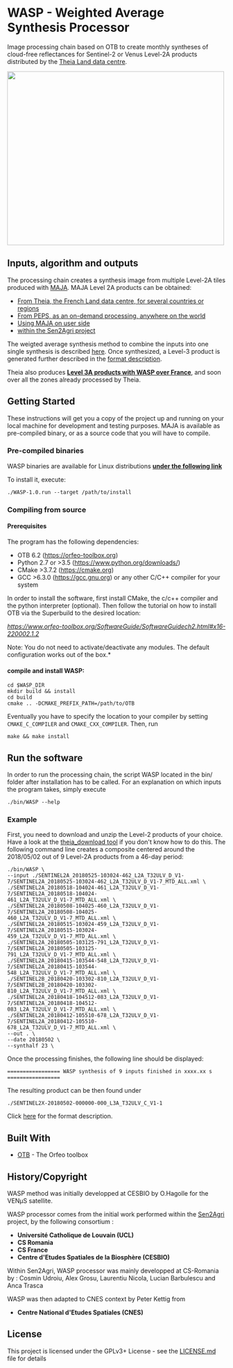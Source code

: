 # WASP - Weighted Average Synthesis Processor

Image processing chain based on OTB to create monthly syntheses of cloud-free reflectances for Sentinel-2 or Venus Level-2A products distributed by the [Theia Land data centre](https://theia.cnes.fr/atdistrib/rocket/#/home).

<a href="http://cesbio.cnrs.fr/images/France_4mois.jpg"><img  title="Ambaro Bay, Madagascar" src="http://cesbio.cnrs.fr/images/France_4mois.jpg" alt="" width="500" height="400" align="middle"  /></a>

## Inputs, algorithm and outputs
The processing chain creates a synthesis image from multiple Level-2A tiles produced with [MAJA](http://www.cesbio.ups-tlse.fr/multitemp/?p=6203). MAJA Level 2A products can be obtained:

* [From Theia, the French Land data centre, for several countries or regions](https://theia.cnes.fr/atdistrib/rocket/#/search?page=1&collection=SENTINEL2&processingLevel=LEVEL2A)
* [From PEPS, as an on-demand processing, anywhere on the world](https://github.com/olivierhagolle/maja_peps)
* [Using MAJA on user side](https://github.com/olivierhagolle/Start_maja)
* [within the Sen2Agri project](http://www.esa-sen2agri.org/)

The weigted average synthesis method to combine the inputs into one single synthesis is described [here](http://www.cesbio.ups-tlse.fr/multitemp/?p=13976).
Once synthesized, a Level-3 product is generated further described in the [format description](http://www.cesbio.ups-tlse.fr/multitemp/?page_id=14019).

Theia also produces [**Level 3A products with WASP over France**](https://theia.cnes.fr/atdistrib/rocket/#/search?page=1&collection=SENTINEL2&processingLevel=LEVEL3A), and soon over all the zones already processed by Theia.


## Getting Started

These instructions will get you a copy of the project up and running on your local machine for development and testing purposes. MAJA is available as pre-compiled binary, or as a source code that you will have to compile.



### Pre-compiled binaries

WASP binaries are available for Linux distributions [**under the following link**](https://logiciels.cnes.fr/en/content/wasp)


To install it, execute:

```
./WASP-1.0.run --target /path/to/install
```

### Compiling from source

#### Prerequisites

The program has the following dependencies:
* OTB 6.2 (https://orfeo-toolbox.org)
* Python 2.7 or >3.5 (https://www.python.org/downloads/)
* CMake >3.7.2 (https://cmake.org)
* GCC >6.3.0 (https://gcc.gnu.org) or any other C/C++ compiler for your system

In order to install the software, first install CMake, the c/c++ compiler and the python interpreter (optional). Then follow the tutorial on how to install OTB via the Superbuild to the desired location:

*https://www.orfeo-toolbox.org/SoftwareGuide/SoftwareGuidech2.html#x16-220002.1.2*

Note: You do not need to activate/deactivate any modules. The default configuration works out of the box.*

#### compile and install WASP:
```
cd $WASP_DIR
mkdir build && install
cd build
cmake .. -DCMAKE_PREFIX_PATH=/path/to/OTB
```

Eventually you have to specify the location to your compiler by setting ```CMAKE_C_COMPILER``` and ```CMAKE_CXX_COMPILER```.
Then, run
```
make && make install
```

## Run the software

In order to run the processing chain, the script WASP located in the bin/ folder after installation has to be called.
For an explanation on which inputs the program takes, simply execute

```
./bin/WASP --help
```

### Example

First, you need to download and unzip the Level-2 products of your choice. Have a look at the [theia_download tool](https://github.com/olivierhagolle/theia_download) if you don't know how to do this.
The following command line creates a composite centered around the 2018/05/02 out of 9 Level-2A products from a 46-day period:

```
./bin/WASP \
--input ./SENTINEL2A_20180525-103024-462_L2A_T32ULV_D_V1-
7/SENTINEL2A_20180525-103024-462_L2A_T32ULV_D_V1-7_MTD_ALL.xml \
./SENTINEL2A_20180518-104024-461_L2A_T32ULV_D_V1-7/SENTINEL2A_20180518-104024-
461_L2A_T32ULV_D_V1-7_MTD_ALL.xml \
./SENTINEL2A_20180508-104025-460_L2A_T32ULV_D_V1-7/SENTINEL2A_20180508-104025-
460_L2A_T32ULV_D_V1-7_MTD_ALL.xml \
./SENTINEL2A_20180515-103024-459_L2A_T32ULV_D_V1-7/SENTINEL2A_20180515-103024-
459_L2A_T32ULV_D_V1-7_MTD_ALL.xml \
./SENTINEL2A_20180505-103125-791_L2A_T32ULV_D_V1-7/SENTINEL2A_20180505-103125-
791_L2A_T32ULV_D_V1-7_MTD_ALL.xml \
./SENTINEL2A_20180415-103544-548_L2A_T32ULV_D_V1-7/SENTINEL2A_20180415-103544-
548_L2A_T32ULV_D_V1-7_MTD_ALL.xml \
./SENTINEL2B_20180420-103302-810_L2A_T32ULV_D_V1-7/SENTINEL2B_20180420-103302-
810_L2A_T32ULV_D_V1-7_MTD_ALL.xml \
./SENTINEL2A_20180418-104512-083_L2A_T32ULV_D_V1-7/SENTINEL2A_20180418-104512-
083_L2A_T32ULV_D_V1-7_MTD_ALL.xml \
./SENTINEL2A_20180412-105510-678_L2A_T32ULV_D_V1-7/SENTINEL2A_20180412-105510-
678_L2A_T32ULV_D_V1-7_MTD_ALL.xml \
--out . \
--date 20180502 \
--synthalf 23 \
```

Once the processing finishes, the following line should be displayed:
```
================= WASP synthesis of 9 inputs finished in xxxx.xx s =================
```

The resulting product can be then found under
```
./SENTINEL2X-20180502-000000-000_L3A_T32ULV_C_V1-1
```

Click [here](http://www.cesbio.ups-tlse.fr/multitemp/?page_id=14019) for the format description.

## Built With

* [OTB](https://orfeo-toolbox.org) - The Orfeo toolbox

## History/Copyright

WASP method was initially developped at CESBIO by O.Hagolle for the VENµS satellite.

WASP processor comes from the initial work performed within the [Sen2Agri](http://www.esa-sen2agri.org/) project, by the following consortium :

* **Université Catholique de Louvain (UCL)**
* **CS Romania**
* **CS France**
* **Centre d'Etudes Spatiales de la Biosphère (CESBIO)**

Within Sen2Agri, WASP processor was mainly developped at CS-Romania by :
Cosmin Udroiu, Alex Grosu, Laurentiu Nicola, Lucian Barbulescu and Anca Trasca

WASP was then adapted to CNES context by Peter Kettig from
* **Centre National d'Etudes Spatiales (CNES)** 

## License

This project is licensed under the GPLv3+ License - see the [LICENSE.md](LICENSE.md) file for details

